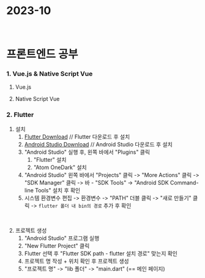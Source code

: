 # 2023-10

<br>

# 프론트엔드 공부

### 1. Vue.js & Native Script Vue
 1. Vue.js

 2. Native Script Vue

### 2. Flutter
 1. 설치
    1) [Flutter Download](https://docs.flutter.dev/get-started/install) // Flutter 다운로드 후 설치
    2) [Android Studio Download](https://developer.android.com/studio) // Android Studio 다운로드 후 설치
    3) "Android Studio" 실행 후, 왼쪽 바에서 "Plugins" 클릭
       1) "Flutter" 설치
       2) "Atom OneDark" 설치
    4) "Android Studio" 왼쪽 바에서 "Projects" 클릭 -> "More Actions" 클릭 -> "SDK Manager" 클릭 -> 바 - "SDK Tools" -> "Android  SDK Command-line Tools" 설치 후 확인
    5) 시스템 환경변수 편집 -> 환경변수 -> "PATH" 더블 클릭 -> "새로 만들기" 클릭 -> `flutter 폴더 내 bin의 경로` 추가 후 확인
       
 <br>
 
 2. 프로젝트 생성
    1) "Android Studio" 프로그램 실행
    2) "New Flutter Project" 클릭
    3) Flutter 선택 후 "Flutter SDK path - flutter 설치 경로" 맞는지 확인
    4) 프로젝트 명 작성 + 위치 확인 후 프로젝트 생성
    5) "프로젝트 명" -> "lib 폴더" -> "main.dart" (== 메인 페이지)

<br>

